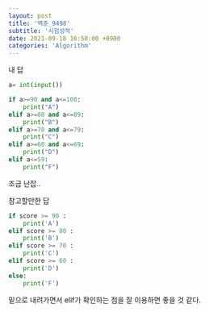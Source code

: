 ```yaml
---
layout: post
title: '백준_9498'
subtitle: '시험성적'
date: 2021-09-18 16:50:00 +0900
categories: 'Algorithm'
---
```




내 답

```python
a= int(input())

if a>=90 and a<=100:
    print("A")
elif a>=80 and a<=89:
    print("B")
elif a>=70 and a<=79:
    print("C")
elif a>=60 and a<=69:
    print("D")
elif a<=59:
    print("F")
```

조금 난잡..

참고할만한 답

```python
if score >= 90 :
    print('A')
elif score >= 80 :
    print('B')
elif score >= 70 :
    print('C')
elif score >= 60 :
    print('D')
else:
    print('F')
```

밑으로 내려가면서 elif가 확인하는 점을 잘 이용하면 좋을 것 같다. 